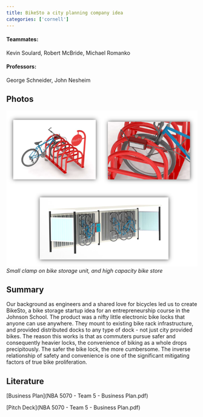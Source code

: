```yaml
---
title: BikeSto a city planning company idea
categories: ['cornell']
---
```

#### Teammates:
Kevin Soulard, Robert McBride, Michael Romanko
#### Professors:
George Schneider, John Nesheim

## Photos

![](racks.png)
*Small clamp on bike storage unit, and high capacity bike store*

## Summary

Our background as engineers and a shared love for bicycles led us to create BikeSto, a bike storage startup idea for an entrepreneurship course in the Johnson School. The product was a nifty little electronic bike locks that anyone can use anywhere. They mount to existing bike rack infrastructure, and provided distributed docks to any type of dock - not just city provided bikes. The reason this works is that as commuters pursue safer and consequently heavier locks, the convenience of biking as a whole drops precipitously. The safer the bike lock, the more cumbersome. The inverse relationship of safety and convenience is one of the significant mitigating factors of true bike proliferation. 

## Literature

[Business Plan](NBA 5070 - Team 5 - Business Plan.pdf)

[Pitch Deck](NBA 5070 - Team 5 - Business Plan.pdf)
